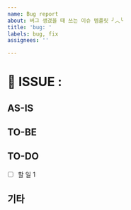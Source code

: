 ```yaml
---
name: Bug report
about: 버그 생겼을 때 쓰는 이슈 템플릿 ╯︿╰
title: 'bug: '
labels: bug, fix
assignees: ''

---
```


# 📍 ISSUE :

## AS-IS
<!-- 현재 코드에 대한 설명, 문제점 등 -->

## TO-BE
<!-- 어떻게 개선할지에 대한 설명 -->

## TO-DO
- [ ] 할 일 1

## 기타
<!-- 🎻 -->
